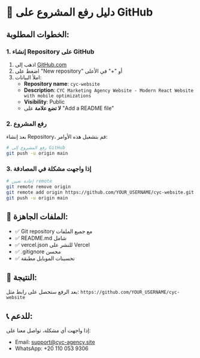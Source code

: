 # 🚀 دليل رفع المشروع على GitHub

## الخطوات المطلوبة:

### 1. إنشاء Repository على GitHub
1. اذهب إلى [GitHub.com](https://github.com)
2. اضغط على "New repository" أو "+" في الأعلى
3. املأ البيانات:
   - **Repository name**: `cyc-website`
   - **Description**: `CYC Marketing Agency Website - Modern React Website with mobile optimizations`
   - **Visibility**: Public
   - **لا تضع علامة** على "Add a README file"

### 2. رفع المشروع
بعد إنشاء Repository، قم بتشغيل هذه الأوامر:

```bash
# رفع المشروع إلى GitHub
git push -u origin main
```

### 3. إذا واجهت مشكلة في المصادقة
```bash
# إعادة تعيين remote
git remote remove origin
git remote add origin https://github.com/YOUR_USERNAME/cyc-website.git
git push -u origin main
```

## 📁 الملفات الجاهزة:
- ✅ Git repository مع جميع الملفات
- ✅ README.md شامل
- ✅ vercel.json للنشر على Vercel
- ✅ .gitignore محسن
- ✅ تحسينات الموبايل مطبقة

## 🎯 النتيجة:
بعد الرفع ستحصل على رابط مثل:
`https://github.com/YOUR_USERNAME/cyc-website`

## 📞 للدعم:
إذا واجهت أي مشكلة، تواصل معنا على:
- Email: support@cyc-agency.site
- WhatsApp: +20 110 053 9306
